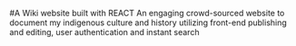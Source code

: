 #A Wiki website built with REACT
An engaging crowd-sourced website to document my indigenous culture and history utilizing front-end publishing and editing, user authentication and instant search